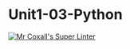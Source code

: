 # Unit1-03-Python
[![Mr Coxall's Super Linter](https://github.com/ICS3U-C-Programming-JackT/Unit1-03-Python/workflows/Mr%20Coxall's%20Super%20Linter/badge.svg)](https://github.com/ICS3U-C-Programming-JackT/Unit1-03-Python/actions/)
